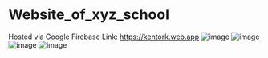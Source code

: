 # Website_of_xyz_school
Hosted via Google Firebase
Link: https://kentork.web.app
![image](https://github.com/user-attachments/assets/70cca460-5322-442f-a617-3bef07a318d6)
![image](https://github.com/user-attachments/assets/ad8ad94a-2aea-48aa-a66b-4eee32437cff)
![image](https://github.com/user-attachments/assets/ce0475e8-6052-40b9-9e57-bbe9d9ee9d77)
![image](https://github.com/user-attachments/assets/44f6d70f-1e09-451e-a35c-e3bdf4d6828e)



